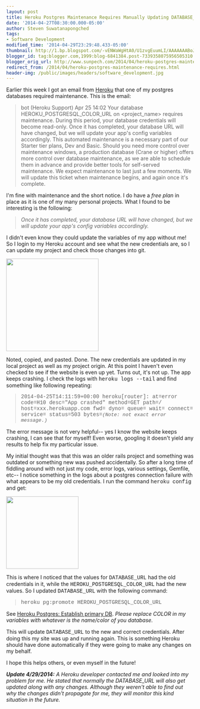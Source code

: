 ```yaml
---
layout: post
title: Heroku Postgres Maintenance Requires Manually Updating DATABASE_URL
date: '2014-04-27T08:30:00.000-05:00'
author: Steven Suwatanapongched
tags:
- Software Development
modified_time: '2014-04-29T23:29:48.433-05:00'
thumbnail: http://1.bp.blogspot.com/-vENWaWgHtA0/U1zvgEuumLI/AAAAAAABoJE/bYnxnmERa7Y/s600/Screen_Shot_2014-04-27_at_4_50_28_AM.jpg
blogger_id: tag:blogger.com,1999:blog-6841384.post-7339358075956505310
blogger_orig_url: http://www.sunpech.com/2014/04/heroku-postgres-maintenance-requires.html
redirect_from: /2014/04/heroku-postgres-maintenance-requires.html
header-img: /public/images/headers/software_development.jpg
---
```


Earlier this week I got an email from <a href="http://www.heroku.com/">Heroku</a> that one of my postgres databases required maintenance. This is the email:

<blockquote>bot (Heroku Support)
Apr 25 14:02
Your database HEROKU_POSTGRESQL_COLOR_URL on &lt;project_name&gt; requires maintenance. During this period, your database credentials will become read-only. Once it has completed, your database URL will have changed, but we will update your app's config variables accordingly.
This automated maintenance is a necessary part of our Starter tier plans, Dev and Basic. Should you need more control over maintenance windows, a production database (Crane or higher) offers more control over database maintenance, as we are able to schedule them in advance and provide better tools for self-served maintenance.
We expect maintenance to last just a few moments. We will update this ticket when maintenance begins, and again once it's complete.</blockquote>

I'm fine with maintenance and the short notice. I do have a <i>free plan</i> in place as it is one of my many personal projects. What I found to be interesting is the following:

<blockquote class="tr_bq"><i>Once it has completed, your database URL will have changed, but we will update your app's config variables accordingly.</i></blockquote>

I didn't even know they could update the variables of my app without me! So I login to my Heroku account and see what the new credentials are, so I can update my project and check those changes into git.

<img border="0" src="http://1.bp.blogspot.com/-vENWaWgHtA0/U1zvgEuumLI/AAAAAAABoJE/bYnxnmERa7Y/s600/Screen_Shot_2014-04-27_at_4_50_28_AM.jpg" height="248"  />

Noted, copied, and pasted. Done. The new credentials are updated in my local project as well as my project origin. At this point I haven't even checked to see if the website is even up yet. Turns out, it's not up. The app keeps crashing. I check the logs with <span style="font-family: Courier New, Courier, monospace;">heroku logs --tail</span> and find something like following repeating:

<blockquote class="tr_bq"><span style="font-family: Courier New, Courier, monospace;">2014-04-25T14:11:59+00:00 heroku[router]: at=error code=H10 desc="App crashed" method=GET path=/ host=xxx.herokuapp.com fwd= dyno= queue= wait= connect= service= status=503 bytes=<i><span style="font-size: small;">(Note: not exact error message.)</span></i></span></blockquote>

The error message is not very helpful-- yes I know the website keeps crashing, I can see that for myself! Even worse, googling it doesn't yield any results to help fix my particular issue.

My initial thought was that this was an older rails project and something was outdated or something new was pushed accidentally. So after a long time of fiddling around with not just my code, error logs, various settings, Gemfile, etc-- I notice something in the logs about a postgres connection failure with what appears to be my old credentials. I run the command <span style="font-family: Courier New, Courier, monospace;">heroku config</span> and get:

<img border="0" src="http://1.bp.blogspot.com/-wyYvlmGNB2M/U1z0dkvTZOI/AAAAAAABoJc/xbrbGtJQ-1o/s600/Screen_Shot_2014-04-27_at_5_10_26_AM.jpg" height="194"  />

This is where I noticed that the values for <span style="font-family: Courier New, Courier, monospace;">DATABASE_URL</span> had the old credentials in it, while the <span style="font-family: Courier New, Courier, monospace;">HEROKU_POSTGRESQL_COLOR_URL</span> had the new values. So I updated <span style="font-family: Courier New, Courier, monospace;">DATABASE_URL</span> with the following command:

<blockquote class="tr_bq"><span style="font-family: Courier New, Courier, monospace;">heroku pg:promote HEROKU_POSTGRESQL_COLOR_URL</span></blockquote>

See <a href="https://devcenter.heroku.com/articles/heroku-postgresql#establish-primary-db">Heroku Postgres: Establish primary DB</a>. <i>Please replace COLOR in my variables with whatever is the name/color of you database.</i>

This will update <span style="font-family: Courier New, Courier, monospace;">DATABASE_URL</span> to the new and correct credentials. After doing this my site was up and running again. This is something Heroku should have done automatically if they were going to make any changes on my behalf.

I hope this helps others, or even myself in the future!

<i><b>Update 4/29/2014:</b> A Heroku developer contacted me and looked into my problem for me. He stated that normally the DATABASE_URL will also get updated along with any changes. Although they weren't able to find out why the changes didn't propagate for me, they will monitor this kind situation in the future.</i>
